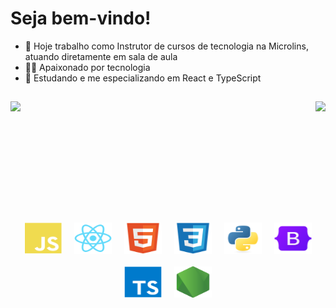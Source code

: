 ### <h1>Seja bem-vindo!</h1>

- 🔭 Hoje trabalho como Instrutor de cursos de tecnologia na Microlins, atuando diretamente em sala de aula
- 👨‍💻 Apaixonado por tecnologia
- 🌱 Estudando e me especializando em React e TypeScript
##
<div style="display: flex; justify-content: space-between; gap: 20px;">
<img height="180em" src="https://github-readme-stats.vercel.app/api?username=gabrieldotech&show_icons=true&theme=algolia&include_all_commits=true&count_private=true" />
<img height="180em" src="https://github-readme-stats.vercel.app/api/top-langs/?username=gabrieldotech&layout=compact&langs_count=6&theme=algolia" />
</div>

<p>
  <div style="display: flex; gap: 20px; flex-wrap: wrap; justify-content: center; ">
    <img align="center" alt="gabriel-Js" height="50" width="60" src="https://raw.githubusercontent.com/devicons/devicon/master/icons/javascript/javascript-plain.svg">
    <img align="center" alt="gabriel-React" height="50" width="60" src="https://raw.githubusercontent.com/devicons/devicon/master/icons/react/react-original.svg">
    <img align="center" alt="gabriel-HTML" height="50" width="60" src="https://raw.githubusercontent.com/devicons/devicon/master/icons/html5/html5-original.svg">
    <img align="center" alt="gabriel-CSS" height="50" width="60" src="https://raw.githubusercontent.com/devicons/devicon/master/icons/css3/css3-original.svg">
    <img align="center" alt="gabriel-Python" height="50" width="60" src="https://raw.githubusercontent.com/devicons/devicon/master/icons/python/python-original.svg">
    <img align="center" alt="gabriel-Bootstrap" height="50" width="60" src="https://raw.githubusercontent.com/devicons/devicon/master/icons/bootstrap/bootstrap-original.svg">
    <img align="center" alt="gabriel-TypeScript" height="50" width="60" src="https://raw.githubusercontent.com/devicons/devicon/master/icons/typescript/typescript-original.svg">
    <img align="center" alt="gabriel-NodeJS" height="50" width="60" src="https://raw.githubusercontent.com/devicons/devicon/master/icons/nodejs/nodejs-original.svg">
  </div>
</p>

